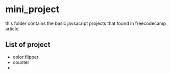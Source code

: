 # mini_project
this folder contains the basic javsacript projects that found in freecodecamp article.
## List of project
* color flipper
* counter 
* 